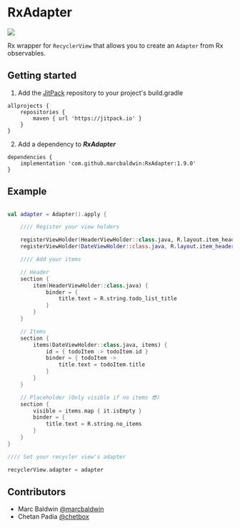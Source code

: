 # RxAdapter
[![](https://jitpack.io/v/marcbaldwin/RxAdapter.svg)](https://jitpack.io/#marcbaldwin/RxAdapter)

Rx wrapper for ```RecyclerView``` that allows you to create an ```Adapter``` from Rx observables.

## Getting started

1. Add the [JitPack](https://jitpack.io) repository to your project's build.gradle
```
allprojects {
	repositories {
		maven { url 'https://jitpack.io' }
	}
}
```

2. Add a dependency to ***RxAdapter***
```
dependencies {
	implementation 'com.github.marcbaldwin:RxAdapter:1.9.0'
}
```

## Example

```Kotlin

val adapter = Adapter().apply {

	//// Register your view holders

	registerViewHolder(HeaderViewHolder::class.java, R.layout.item_header)
	registerViewHolder(DateViewHolder::class.java, R.layout.item_header)

	//// Add your items

	// Header
	section {
		item(HeaderViewHolder::class.java) {
			binder = {
				title.text = R.string.todo_list_title
			}
		}
	}

	// Items
	section {
		items(DateViewHolder::class.java, items) {
			id = { todoItem -> todoItem.id }
			binder = { todoItem ->
				title.text = todoItem.title
			}
		}
	}

	// Placeholder (Only visible if no items 😎)
	section {
		visible = items.map { it.isEmpty }
		binder = {
			title.text = R.string.no_items
		}
	}
}

//// Set your recycler view's adapter

recyclerView.adapter = adapter

```

## Contributors

- Marc Baldwin [@marcbaldwin](https://github.com/marcbaldwin)
- Chetan Padia [@chetbox](https://github.com/chetbox)
